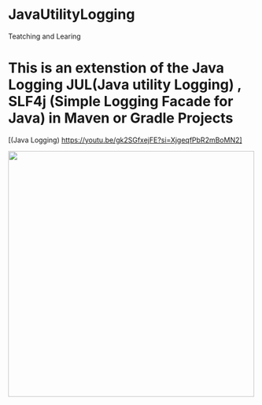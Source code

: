 # JavaUtilityLogging
Teatching and Learing 

# This is an extenstion of the  Java Logging JUL(Java utility Logging) , SLF4j (Simple Logging Facade for Java) in Maven or Gradle Projects
[(Java Logging) https://youtu.be/gk2SGfxejFE?si=XjgeqfPbR2mBoMN2]

<img src="https://tahmed30.github.io/JavaUtilityLogging/images/JavaLogging.png" width="500">

